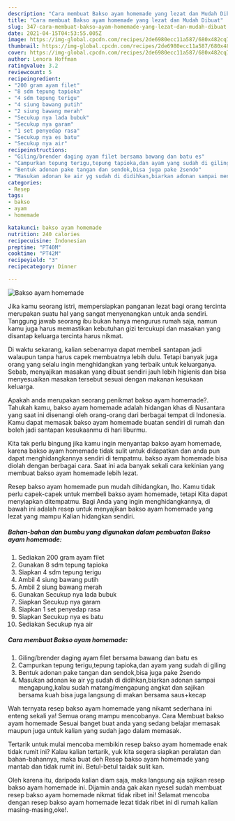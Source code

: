 ```yaml
---
description: "Cara membuat Bakso ayam homemade yang lezat dan Mudah Dibuat"
title: "Cara membuat Bakso ayam homemade yang lezat dan Mudah Dibuat"
slug: 347-cara-membuat-bakso-ayam-homemade-yang-lezat-dan-mudah-dibuat
date: 2021-04-15T04:53:55.005Z
image: https://img-global.cpcdn.com/recipes/2de6980ecc11a587/680x482cq70/bakso-ayam-homemade-foto-resep-utama.jpg
thumbnail: https://img-global.cpcdn.com/recipes/2de6980ecc11a587/680x482cq70/bakso-ayam-homemade-foto-resep-utama.jpg
cover: https://img-global.cpcdn.com/recipes/2de6980ecc11a587/680x482cq70/bakso-ayam-homemade-foto-resep-utama.jpg
author: Lenora Hoffman
ratingvalue: 3.2
reviewcount: 5
recipeingredient:
- "200 gram ayam filet"
- "8 sdm tepung tapioka"
- "4 sdm tepung terigu"
- "4 siung bawang putih"
- "2 siung bawang merah"
- "Secukup nya lada bubuk"
- "Secukup nya garam"
- "1 set penyedap rasa"
- "Secukup nya es batu"
- "Secukup nya air"
recipeinstructions:
- "Giling/brender daging ayam filet bersama bawang dan batu es"
- "Campurkan tepung terigu,tepung tapioka,dan ayam yang sudah di giling"
- "Bentuk adonan pake tangan dan sendok,bisa juga pake 2sendo"
- "Masukan adonan ke air yg sudah di didihkan,biarkan adonan sampai mengapung,kalau sudah matang/mengapung angkat dan sajikan bersama kuah bisa juga langsung di makan bersama saus+kecap"
categories:
- Resep
tags:
- bakso
- ayam
- homemade

katakunci: bakso ayam homemade 
nutrition: 240 calories
recipecuisine: Indonesian
preptime: "PT40M"
cooktime: "PT42M"
recipeyield: "3"
recipecategory: Dinner

---
```



![Bakso ayam homemade](https://img-global.cpcdn.com/recipes/2de6980ecc11a587/680x482cq70/bakso-ayam-homemade-foto-resep-utama.jpg)

Jika kamu seorang istri, mempersiapkan panganan lezat bagi orang tercinta merupakan suatu hal yang sangat menyenangkan untuk anda sendiri. Tanggung jawab seorang ibu bukan hanya mengurus rumah saja, namun kamu juga harus memastikan kebutuhan gizi tercukupi dan masakan yang disantap keluarga tercinta harus nikmat.

Di waktu  sekarang, kalian sebenarnya dapat membeli santapan jadi walaupun tanpa harus capek membuatnya lebih dulu. Tetapi banyak juga orang yang selalu ingin menghidangkan yang terbaik untuk keluarganya. Sebab, menyajikan masakan yang dibuat sendiri jauh lebih higienis dan bisa menyesuaikan masakan tersebut sesuai dengan makanan kesukaan keluarga. 



Apakah anda merupakan seorang penikmat bakso ayam homemade?. Tahukah kamu, bakso ayam homemade adalah hidangan khas di Nusantara yang saat ini disenangi oleh orang-orang dari berbagai tempat di Indonesia. Kamu dapat memasak bakso ayam homemade buatan sendiri di rumah dan boleh jadi santapan kesukaanmu di hari liburmu.

Kita tak perlu bingung jika kamu ingin menyantap bakso ayam homemade, karena bakso ayam homemade tidak sulit untuk didapatkan dan anda pun dapat menghidangkannya sendiri di tempatmu. bakso ayam homemade bisa diolah dengan berbagai cara. Saat ini ada banyak sekali cara kekinian yang membuat bakso ayam homemade lebih lezat.

Resep bakso ayam homemade pun mudah dihidangkan, lho. Kamu tidak perlu capek-capek untuk membeli bakso ayam homemade, tetapi Kita dapat menyiapkan ditempatmu. Bagi Anda yang ingin menghidangkannya, di bawah ini adalah resep untuk menyajikan bakso ayam homemade yang lezat yang mampu Kalian hidangkan sendiri.

<!--inarticleads1-->

##### Bahan-bahan dan bumbu yang digunakan dalam pembuatan Bakso ayam homemade:

1. Sediakan 200 gram ayam filet
1. Gunakan 8 sdm tepung tapioka
1. Siapkan 4 sdm tepung terigu
1. Ambil 4 siung bawang putih
1. Ambil 2 siung bawang merah
1. Gunakan Secukup nya lada bubuk
1. Siapkan Secukup nya garam
1. Siapkan 1 set penyedap rasa
1. Siapkan Secukup nya es batu
1. Sediakan Secukup nya air




<!--inarticleads2-->

##### Cara membuat Bakso ayam homemade:

1. Giling/brender daging ayam filet bersama bawang dan batu es
1. Campurkan tepung terigu,tepung tapioka,dan ayam yang sudah di giling
1. Bentuk adonan pake tangan dan sendok,bisa juga pake 2sendo
1. Masukan adonan ke air yg sudah di didihkan,biarkan adonan sampai mengapung,kalau sudah matang/mengapung angkat dan sajikan bersama kuah bisa juga langsung di makan bersama saus+kecap




Wah ternyata resep bakso ayam homemade yang nikamt sederhana ini enteng sekali ya! Semua orang mampu mencobanya. Cara Membuat bakso ayam homemade Sesuai banget buat anda yang sedang belajar memasak maupun juga untuk kalian yang sudah jago dalam memasak.

Tertarik untuk mulai mencoba membikin resep bakso ayam homemade enak tidak rumit ini? Kalau kalian tertarik, yuk kita segera siapkan peralatan dan bahan-bahannya, maka buat deh Resep bakso ayam homemade yang mantab dan tidak rumit ini. Betul-betul taidak sulit kan. 

Oleh karena itu, daripada kalian diam saja, maka langsung aja sajikan resep bakso ayam homemade ini. Dijamin anda gak akan nyesel sudah membuat resep bakso ayam homemade nikmat tidak ribet ini! Selamat mencoba dengan resep bakso ayam homemade lezat tidak ribet ini di rumah kalian masing-masing,oke!.

